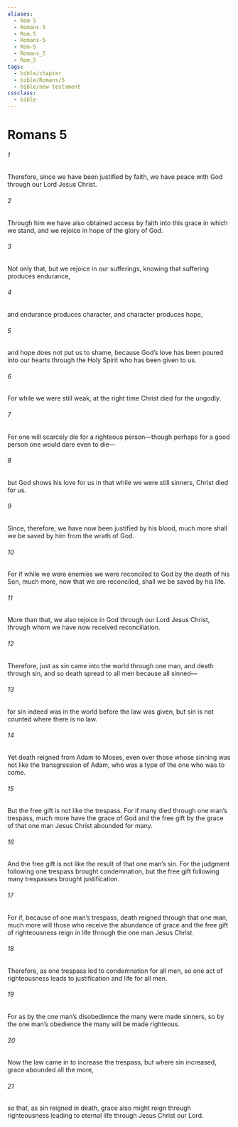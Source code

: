 ```yaml
---
aliases:
  - Rom 5
  - Romans.5
  - Rom.5
  - Romans-5
  - Rom-5
  - Romans_5
  - Rom_5
tags:
  - bible/chapter
  - bible/Romans/5
  - bible/new testament
cssclass:
  - bible
---
```


# Romans 5

###### 1
Therefore, since we have been justified by faith, we have peace with God through our Lord Jesus Christ.
###### 2
Through him we have also obtained access by faith into this grace in which we stand, and we rejoice in hope of the glory of God.
###### 3
Not only that, but we rejoice in our sufferings, knowing that suffering produces endurance,
###### 4
and endurance produces character, and character produces hope,
###### 5
and hope does not put us to shame, because God’s love has been poured into our hearts through the Holy Spirit who has been given to us.
###### 6
For while we were still weak, at the right time Christ died for the ungodly.
###### 7
For one will scarcely die for a righteous person—though perhaps for a good person one would dare even to die—
###### 8
but God shows his love for us in that while we were still sinners, Christ died for us.
###### 9
Since, therefore, we have now been justified by his blood, much more shall we be saved by him from the wrath of God.
###### 10
For if while we were enemies we were reconciled to God by the death of his Son, much more, now that we are reconciled, shall we be saved by his life.
###### 11
More than that, we also rejoice in God through our Lord Jesus Christ, through whom we have now received reconciliation.
###### 12
Therefore, just as sin came into the world through one man, and death through sin, and so death spread to all men because all sinned—
###### 13
for sin indeed was in the world before the law was given, but sin is not counted where there is no law.
###### 14
Yet death reigned from Adam to Moses, even over those whose sinning was not like the transgression of Adam, who was a type of the one who was to come.
###### 15
But the free gift is not like the trespass. For if many died through one man’s trespass, much more have the grace of God and the free gift by the grace of that one man Jesus Christ abounded for many.
###### 16
And the free gift is not like the result of that one man’s sin. For the judgment following one trespass brought condemnation, but the free gift following many trespasses brought justification.
###### 17
For if, because of one man’s trespass, death reigned through that one man, much more will those who receive the abundance of grace and the free gift of righteousness reign in life through the one man Jesus Christ.
###### 18
Therefore, as one trespass led to condemnation for all men, so one act of righteousness leads to justification and life for all men.
###### 19
For as by the one man’s disobedience the many were made sinners, so by the one man’s obedience the many will be made righteous.
###### 20
Now the law came in to increase the trespass, but where sin increased, grace abounded all the more,
###### 21
so that, as sin reigned in death, grace also might reign through righteousness leading to eternal life through Jesus Christ our Lord.


